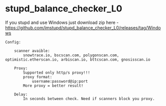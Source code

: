 # stupd_balance_checker_L0
If you stupd and use Windows just download zip here - https://github.com/imstupd/stupd_balance_checker_L0/releases/tag/Windows

    Config:

        scanner avaible:
            snowtrace.io, bscscan.com, polygonscan.com, optimistic.etherscan.io, arbiscan.io, bttcscan.com, gnosisscan.io

        Proxy:
            Supported only http/s proxy!!!
            proxy format:
                username:password@ip:port
            More proxy = better result!

        Delay:
            In seconds between check. Need if scanners block you proxy.
